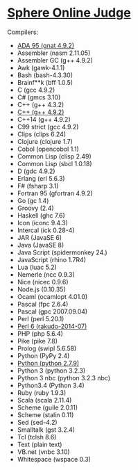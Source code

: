 # [Sphere Online Judge](http://www.spoj.com/)

Compilers:

- [ADA 95 (gnat 4.9.2)](ada.md)
- Assembler (nasm 2.11.05)
- Assembler GC (g++ 4.9.2)
- Awk (gawk-4.1.1)
- Bash (bash-4.3.30)
- Brainf**k (bff 1.0.5)
- C (gcc 4.9.2)
- C# (gmcs 3.10)
- C++ (g++ 4.3.2)
- [C++ (g++ 4.9.2)](c++.md)
- C++14 (g++ 4.9.2)
- C99 strict (gcc 4.9.2)
- Clips (clips 6.24)
- Clojure (clojure 1.7)
- Cobol (opencobol 1.1)
- Common Lisp (clisp 2.49)
- Common Lisp (sbcl 1.0.18)
- D (gdc 4.9.2)
- Erlang (erl 5.6.3)
- F# (fsharp 3.1)
- Fortran 95 (gfortran 4.9.2)
- Go (gc 1.4)
- Groovy (2.4)
- Haskell (ghc 7.6)
- Icon (iconc 9.4.3)
- Intercal (ick 0.28-4)
- JAR (JavaSE 6)
- Java (JavaSE 8)
- Java Script (spidermonkey 24.)
- JavaScript (rhino 1.7R4)
- Lua (luac 5.2)
- Nemerle (ncc 0.9.3)
- Nice (nicec 0.9.6)
- Node.js (0.10.35)
- Ocaml (ocamlopt 4.01.0)
- Pascal (fpc 2.6.4)
- Pascal (gpc 2007.09.04)
- Perl (perl 5.20.1)
- [Perl 6 (rakudo-2014-07)](perl6.md)
- PHP (php 5.6.4)
- Pike (pike 7.8)
- Prolog (swipl 5.6.58)
- Python (PyPy 2.4)
- [Python (python 2.7.9)](python.md)
- Python 3 (python 3.2.3)
- Python 3 nbc (python 3.2.3 nbc)
- Python3.4 (Python 3.4)
- Ruby (ruby 1.9.3)
- Scala (scala 2.11.4)
- Scheme (guile 2.0.11)
- Scheme (stalin 0.11)
- Sed (sed-4.2)
- Smalltalk (gst 3.2.4)
- Tcl (tclsh 8.6)
- Text (plain text)
- VB.net (vnbc 3.10)
- Whitespace (wspace 0.3)
